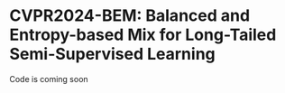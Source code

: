 # CVPR2024-BEM: Balanced and Entropy-based Mix for Long-Tailed Semi-Supervised Learning
Code is coming soon
